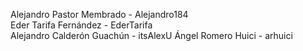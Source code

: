 Alejandro Pastor Membrado - Alejandro184  
Eder Tarifa Fernández - EderTarifa  
Alejandro Calderón Guachún - itsAlexU
Ángel Romero Huici - arhuici
